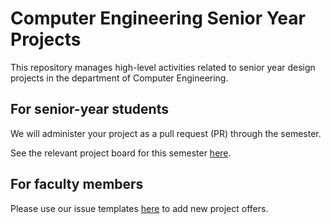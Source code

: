# Computer Engineering Senior Year Projects

This repository manages high-level activities related to senior year design projects in the department of Computer Engineering. 

## For senior-year students

We will administer your project as a pull request (PR) through the semester. 

See the relevant project board for this semester [here](https://github.com/orgs/bouncmpe/projects/16).

## For faculty members

Please use our issue templates [here](https://github.com/bouncmpe/capstone/issues/new/choose) to add new project offers.
